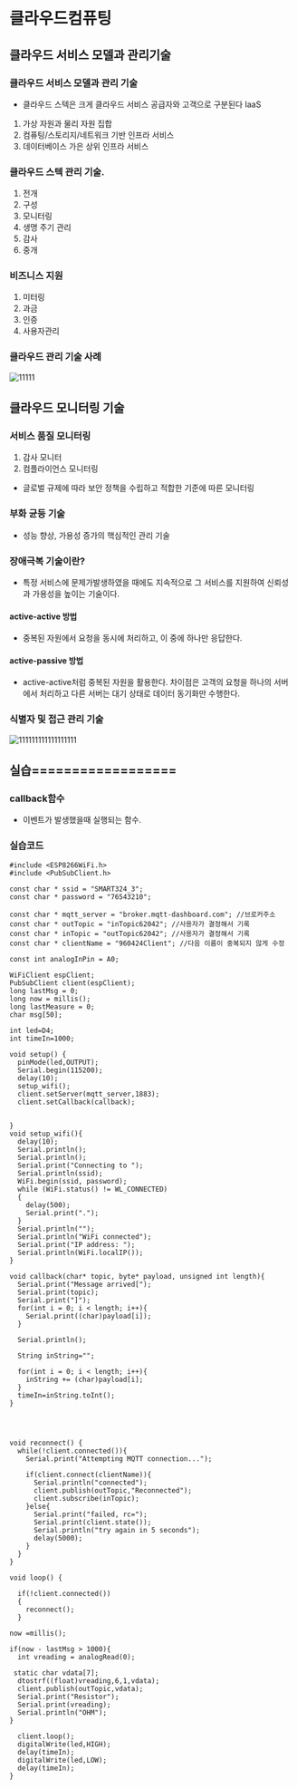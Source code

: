 # 클라우드컴퓨팅

## 클라우드 서비스 모델과 관리기술
### 클라우드 서비스 모델과 관리 기술

* 클라우드 스텍은 크게 클라우드 서비스 공급자와 고객으로 구분된다
IaaS  
1. 가상 자원과 물리 자원 집합  
2. 컴퓨팅/스토리지/네트워크 기반 인프라 서비스  
3. 데이터베이스 가은 상위 인프라 서비스  

### 클라우드 스텍 관리 기술. 
1. 전개  
2. 구성  
3. 모니터링  
4. 생명 주기 관리  
5. 감사  
6. 중개  

### 비즈니스 지원  
1. 미터링  
2. 과금  
3. 인증  
4. 사용자관리

### 클라우드 관리 기술 사례

![11111](https://user-images.githubusercontent.com/54932560/70023962-51f1a200-15dc-11ea-9a86-8b8549665827.png)


## 클라우드 모니터링 기술
### 서비스 품질 모니터링  
1. 감사 모니터
2. 컴플라이언스 모니터링  
  * 글로벌 규제에 따라 보안 정책을 수립하고 적합한  기준에 따른 모니터링  
  
### 부화 균등 기술  
* 성능 향상, 가용성 증가의 핵심적인 관리 기술  

### 장애극복 기술이란?  
* 특정 서비스에 문제가발생하였을 때에도 지속적으로 그 서비스를 지원하여 신뢰성과 가용성을 높이는 기술이다.
#### active-active 방법 
* 중복된 자원에서 요청을 동시에 처리하고, 이 중에 하나만 응답한다.  
#### active-passive 방법
* active-active처럼 중복된 자원을 활용한다. 차이점은 고객의 요청을 하나의 서버에서 처리하고 다른 서버는 대기 상태로 데이터 동기화만 수행한다.  


### 식별자 및 접근 관리 기술  
![111111111111111111](https://user-images.githubusercontent.com/54932560/70024700-338ca600-15de-11ea-8f05-f52544aeb8a9.gif)


## 실습==================

### callback함수 
 - 이벤트가 발생했을때 실행되는 함수.
 

### 실습코드
~~~~~~
#include <ESP8266WiFi.h>
#include <PubSubClient.h>

const char * ssid = "SMART324_3";
const char * password = "76543210";

const char * mqtt_server = "broker.mqtt-dashboard.com"; //브로커주소
const char * outTopic = "inTopic62042"; //사용자가 결정해서 기록
const char * inTopic = "outTopic62042"; //사용자가 결정해서 기록  
const char * clientName = "960424Client"; //다음 이름이 중복되지 않게 수정

const int analogInPin = A0;

WiFiClient espClient;
PubSubClient client(espClient);
long lastMsg = 0;
long now = millis();
long lastMeasure = 0;
char msg[50];

int led=D4;
int timeIn=1000;

void setup() {
  pinMode(led,OUTPUT);
  Serial.begin(115200);
  delay(10);
  setup_wifi();
  client.setServer(mqtt_server,1883);
  client.setCallback(callback);  
  

}
void setup_wifi(){
  delay(10);
  Serial.println();
  Serial.println();
  Serial.print("Connecting to ");
  Serial.println(ssid);
  WiFi.begin(ssid, password);
  while (WiFi.status() != WL_CONNECTED)
  {
    delay(500);
    Serial.print(".");
  }
  Serial.println("");
  Serial.println("WiFi connected");
  Serial.print("IP address: ");
  Serial.println(WiFi.localIP());
}

void callback(char* topic, byte* payload, unsigned int length){
  Serial.print("Message arrived[");
  Serial.print(topic);
  Serial.print("]");
  for(int i = 0; i < length; i++){
    Serial.print((char)payload[i]);
  }
  
  Serial.println();
  
  String inString="";
  
  for(int i = 0; i < length; i++){
    inString += (char)payload[i];
  }
  timeIn=inString.toInt();
}




void reconnect() {
  while(!client.connected()){
    Serial.print("Attempting MQTT connection...");

    if(client.connect(clientName)){
      Serial.println("connected");
      client.publish(outTopic,"Reconnected");
      client.subscribe(inTopic);
    }else{
      Serial.print("failed, rc=");
      Serial.print(client.state());
      Serial.println("try again in 5 seconds");
      delay(5000);
    }
  }
}

void loop() {

  if(!client.connected())
  {
    reconnect();
  }

now =millis();

if(now - lastMsg > 1000){
  int vreading = analogRead(0);
  
 static char vdata[7];
  dtostrf((float)vreading,6,1,vdata);
  client.publish(outTopic,vdata);
  Serial.print("Resistor");
  Serial.print(vreading);
  Serial.println("OHM");
}

  client.loop(); 
  digitalWrite(led,HIGH);
  delay(timeIn);
  digitalWrite(led,LOW);
  delay(timeIn);
}
~~~~~~
